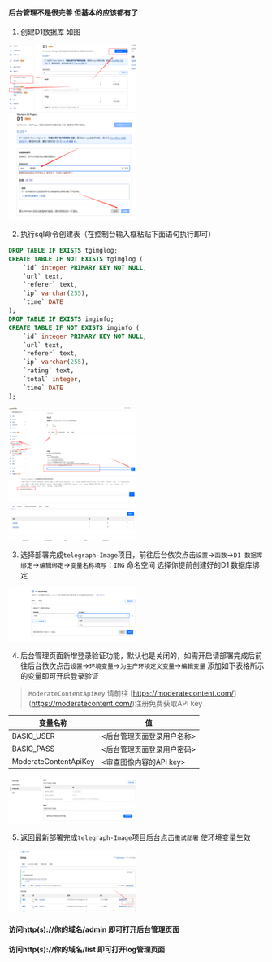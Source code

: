 
#### 后台管理不是很完善 但基本的应该都有了

1. 创建D1数据库 如图

<img src="./img/D1_1.png"   height="50%" width="50%"/>
<img src="./img/d10.png"   height="50%" width="50%"/>

2. 执行sql命令创建表（在控制台输入框粘贴下面语句执行即可）
```sql
DROP TABLE IF EXISTS tgimglog;
CREATE TABLE IF NOT EXISTS tgimglog (
	`id` integer PRIMARY KEY NOT NULL,
    `url` text,
    `referer` text,
	`ip` varchar(255),
	`time` DATE
);
DROP TABLE IF EXISTS imginfo;
CREATE TABLE IF NOT EXISTS imginfo (
	`id` integer PRIMARY KEY NOT NULL,
    `url` text,
    `referer` text,
	`ip` varchar(255),
	`rating` text,
	`total` integer,
	`time` DATE
);
```

<img src="./img/d3.png"   height="50%" width="50%"/>
<img src="./img/d4.png"   height="50%" width="50%"/>
<img src="./img/d5.png"   height="50%" width="50%"/>

3. 选择部署完成`telegraph-Image`项目，前往后台依次点击`设置`->`函数`->`D1 数据库绑定`->`编辑绑定`->`变量名称填写`：`IMG` 命名空间 选择你提前创建好的D1 数据库绑定

<img src="./img/d6.png"   height="50%" width="50%"/>

4. 后台管理页面新增登录验证功能，默认也是关闭的，如需开启请部署完成后前往后台依次点击`设置`->`环境变量`->`为生产环境定义变量`->`编辑变量` 添加如下表格所示的变量即可开启登录验证

> `ModerateContentApiKey` 请前往 [https://moderatecontent.com/] (https://moderatecontent.com/)注册免费获取API key

| 变量名称      | 值 |
| ----------- | ----------- |
|BASIC_USER   | <后台管理页面登录用户名称>|
|BASIC_PASS   | <后台管理页面登录用户密码>|
|ModerateContentApiKey   | <审查图像内容的API key>|

<img src="./img/fun.png"   height="50%" width="50%"/>



5. 返回最新部署完成`telegraph-Image`项目后台点击`重试部署` 使环境变量生效
<img src="./img/d1end.png"   height="50%" width="50%"/>


#### 访问http(s)://你的域名/admin 即可打开后台管理页面

#### 访问http(s)://你的域名/list 即可打开log管理页面
